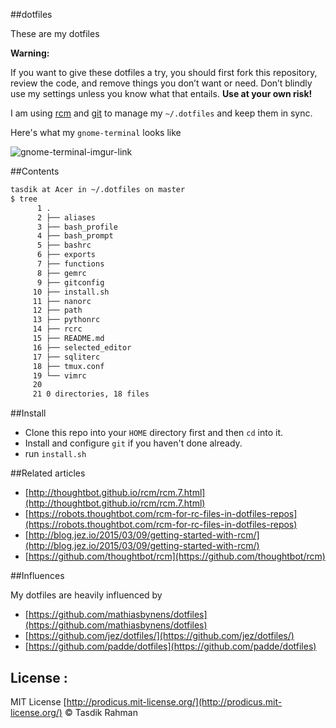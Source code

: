 ##dotfiles

These are my dotfiles

**Warning:** 

 If you want to give these dotfiles a try, you should first fork this repository, review the code, and remove things you don’t want or need. Don’t blindly use my settings unless you know what that entails. **Use at your own risk!**

I am using [rcm](https://github.com/thoughtbot/rcm) and [git](https://git-scm.com) to manage  my `~/.dotfiles` and keep them in sync.

Here's what my `gnome-terminal` looks like

![gnome-terminal-imgur-link](http://i.imgur.com/KfQ59v6.jpg)

##Contents

```sh
tasdik at Acer in ~/.dotfiles on master
$ tree
      1 .
      2 ├── aliases
      3 ├── bash_profile
      4 ├── bash_prompt
      5 ├── bashrc
      6 ├── exports
      7 ├── functions
      8 ├── gemrc
      9 ├── gitconfig
     10 ├── install.sh
     11 ├── nanorc
     12 ├── path
     13 ├── pythonrc
     14 ├── rcrc
     15 ├── README.md
     16 ├── selected_editor
     17 ├── sqliterc
     18 ├── tmux.conf
     19 └── vimrc
     20 
     21 0 directories, 18 files

```

##Install

- Clone this repo into your `HOME` directory first and then `cd` into it.
- Install and configure `git` if you haven't done already.
- run `install.sh`

##Related articles

- [http://thoughtbot.github.io/rcm/rcm.7.html](http://thoughtbot.github.io/rcm/rcm.7.html)
- [https://robots.thoughtbot.com/rcm-for-rc-files-in-dotfiles-repos](https://robots.thoughtbot.com/rcm-for-rc-files-in-dotfiles-repos)
- [http://blog.jez.io/2015/03/09/getting-started-with-rcm/](http://blog.jez.io/2015/03/09/getting-started-with-rcm/)
- [https://github.com/thoughtbot/rcm](https://github.com/thoughtbot/rcm)

##Influences

My dotfiles are heavily influenced by 

- [https://github.com/mathiasbynens/dotfiles](https://github.com/mathiasbynens/dotfiles)
- [https://github.com/jez/dotfiles/](https://github.com/jez/dotfiles/)
- [https://github.com/padde/dotfiles](https://github.com/padde/dotfiles)

## License :

MIT License [http://prodicus.mit-license.org/](http://prodicus.mit-license.org/) &copy; Tasdik Rahman
